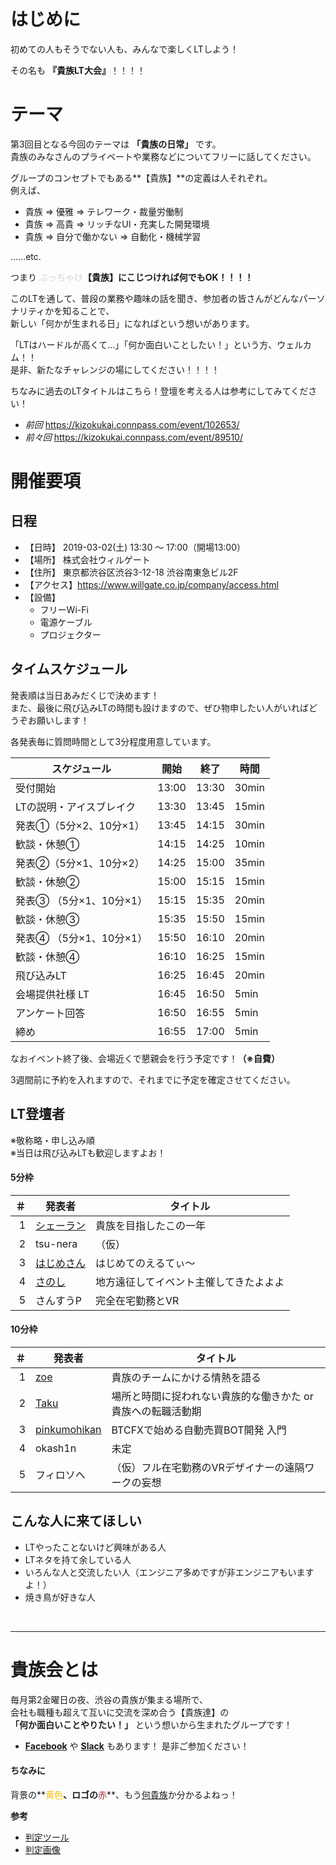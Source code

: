 # はじめに

初めての人もそうでない人も、みんなで楽しくLTしよう！

その名も **『貴族LT大会』**！！！！

# テーマ

第3回目となる今回のテーマは **「貴族の日常」** です。</br>
貴族のみなさんのプライベートや業務などについてフリーに話してください。


グループのコンセプトでもある**【貴族】**の定義は人それぞれ。</br>
例えば、

- 貴族 ⇒ 優雅 ⇒ テレワーク・裁量労働制
- 貴族 ⇒ 高貴 ⇒ リッチなUI・充実した開発環境
- 貴族 ⇒ 自分で働かない ⇒ 自動化・機械学習

......etc.

つまり <span style="color: lightgray;">ぶっちゃけ</span>**【貴族】にこじつければ何でもOK！！！！**</br>

このLTを通して、普段の業務や趣味の話を聞き、参加者の皆さんがどんなパーソナリティかを知ることで、</br>
新しい「何かが生まれる日」になればという想いがあります。</br>

「LTはハードルが高くて…」「何か面白いことしたい！」という方、ウェルカム！！</br>
是非、新たなチャレンジの場にしてください！！！！

ちなみに過去のLTタイトルはこちら！登壇を考える人は参考にしてみてください！

* *前回* https://kizokukai.connpass.com/event/102653/
* *前々回* https://kizokukai.connpass.com/event/89510/

# 開催要項

## 日程

* 【日時】 2019-03-02(土) 13:30 ～ 17:00（開場13:00）
* 【場所】 株式会社ウィルゲート
* 【住所】 東京都渋谷区渋谷3-12-18 渋谷南東急ビル2F
* 【アクセス】https://www.willgate.co.jp/company/access.html
* 【設備】
    * フリーWi-Fi
    * 電源ケーブル
    * プロジェクター

## タイムスケジュール


発表順は当日あみだくじで決めます！</br>
また、最後に飛び込みLTの時間も設けますので、ぜひ物申したい人がいればどうぞお願いします！

各発表毎に質問時間として3分程度用意しています。

| スケジュール             | 開始  | 終了  |時間 |
| ---------------- | ----- | ----- |----- |
| 受付開始  |13:00|13:30|30min|
| LTの説明・アイスブレイク |13:30|13:45|15min|
| 発表①（5分×2、10分×1）|13:45|14:15|30min|
| 歓談・休憩①       |14:15|14:25|10min|
| 発表②（5分×1、10分×2）  |14:25|15:00|35min|
| 歓談・休憩②       |15:00|15:15|15min|
| 発表③ （5分×1、10分×1）|15:15|15:35|20min|
| 歓談・休憩③|15:35|15:50|15min|
| 発表④ （5分×1、10分×1）|15:50|16:10|20min|
| 歓談・休憩④|16:10|16:25|15min|
| 飛び込みLT |16:25|16:45|20min|
| 会場提供社様 LT |16:45|16:50|5min|
| アンケート回答|16:50|16:55|5min|
| 締め|16:55|17:00|5min|


なおイベント終了後、会場近くで懇親会を行う予定です！**（※自費）**

3週間前に予約を入れますので、それまでに予定を確定させてください。

## LT登壇者

※敬称略・申し込み順</br>
※当日は飛び込みLTも歓迎しますよお！

#### 5分枠

| ＃ | 発表者 | タイトル |
| ---: | --- | --- |
| 1 | [シェーラン](https://twitter.com/shalin_okada "Twitter") | 貴族を目指したこの一年 |
| 2 | tsu-nera | （仮） |
| 3 | [はじめさん](https://twitter.com/hajimasa7 "Twitter") | はじめてのえるてぃ～ |
| 4 | [さのし](https://twitter.com/sano_shoichi "Twitter") | 地方遠征してイベント主催してきたよよよ |
| 5 | さんすうP | 完全在宅勤務とVR |

#### 10分枠

| ＃ | 発表者 | タイトル |
| ---: | --- | --- |
| 1 | [zoe](https://twitter.com/for__3 "Twitter") | 貴族のチームにかける情熱を語る |
| 2 | [Taku](https://twitter.com/arakawa_gios "Twitter") | 場所と時間に捉われない貴族的な働きかた or 貴族への転職活動期 |
| 3 | [pinkumohikan](https://twitter.com/pinkumohikan "Twitter") | BTCFXで始める自動売買BOT開発 入門 |
| 4 | okash1n | 未定 |
| 5 | フィロソヘ | （仮）フル在宅勤務のVRデザイナーの遠隔ワークの妄想 |


## こんな人に来てほしい
- LTやったことないけど興味がある人
- LTネタを持て余している人
- いろんな人と交流したい人（エンジニア多めですが非エンジニアもいますよ！）
- 焼き鳥が好きな人
</br>

---

# 貴族会とは

毎月第2金曜日の夜、渋谷の貴族が集まる場所で、</br>
会社も職種も超えて互いに交流を深め合う【貴族達】の</br>
**「何か面白いことやりたい！」** という想いから生まれたグループです！</br>



- **[Facebook](https://www.facebook.com/groups/kizokukai/)** や **[Slack](https://join.slack.com/t/kizokukai/shared_invite/enQtMzcyODUzODc4OTk2LWQ0NWUzYzg2MTdkMDI3MjBmNTMxNDlmYzliNGFmM2MzZWRlMDM4NTA0NmI2Nzc5MDM1ODM0N2ZiNDQyZGU2Zjk)** もあります！ 是非ご参加ください！

#### ちなみに

背景の**<span style="color: #F3C108;">黄色</span>**、ロゴの**<span style="color: #B8272E;">赤</span>**、もう[何貴族](https://www.torikizoku.co.jp/)か分かるよねっ！

**参考**

- [判定ツール](http://higashi-dance-network.appspot.com/iromiru/)
- [判定画像](http://blog-imgs-84.fc2.com/b/i/n/binalike/20151108092610c4e.jpg)